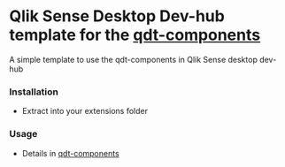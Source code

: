 # Qlik Sense Desktop Dev-hub template for the [qdt-components](https://github.com/qlik-demo-team/qdt-components)

A simple template to use the qdt-components in Qlik Sense desktop dev-hub

### Installation
- Extract into your extensions folder

### Usage
- Details in [qdt-components](https://github.com/qlik-demo-team/qdt-components)